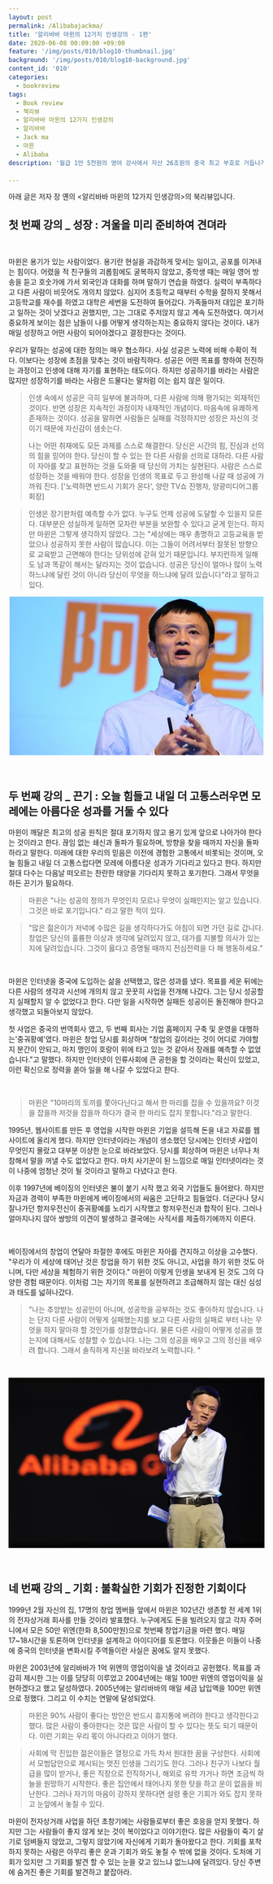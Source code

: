 ```yaml
---
layout: post
permalink: /Alibabajackma/
title: '알리바바 마윈의 12가지 인생강의 - 1편'
date: 2020-06-08 00:09:00 +09:00
feature: '/img/posts/010/blog10-thumbnail.jpg'
background: '/img/posts/010/blog10-background.jpg'
content_id: '010'
categories:
  - bookreview
tags:
  - Book review
  - 책리뷰
  - 알리바바 마윈의 12가지 인생강의
  - 알리바바
  - Jack ma
  - 마윈
  - Alibaba
description: '월급 1만 5천원의 영어 강사에서 자산 26조원의 중국 최고 부호로 거듭나기 까지, 열정은 결코 상처 받지 않는다는 마윈의 12가지 인생강의'

---
```


아래 글은 저자 장 옌의 <알리바바 마윈의 12가지 인생강의>의 북리뷰입니다.  



## 첫 번째 강의 _ 성장 : 겨울을 미리 준비하여 견뎌라

​      

마윈은 용기가 있는 사람이었다. 용기란 현실을 과감하게 맞서는 일이고, 공포를 이겨내는 힘이다. 어렸을 적 친구들의 괴롭힘에도 굴복하지 않았고, 중학생 때는 매일 영어 방송을 듣고 호숫가에 가서 외국인과 대화를 하며 말하기 연습을 하였다. 실력이 부족하다고 다른 사람이 비웃어도 개의치 않았다. 심지어 초등학교 때부터 수학을 잘하지 못해서 고등학교를 재수를 하였고 대학은 세번을 도전하여 들어갔다. 가족들마저 대입은 포기하고 일하는 것이 낫겠다고 권했지만, 그는 그대로 주저앉지 않고 계속 도전하였다. 여기서 중요하게 보이는 점은 남들이 나를 어떻게 생각하는지는 중요하지 않다는 것이다. 내가 매일 성장하고 어떤 사람이 되어야겠다고 결정한다는 것이다.  



우리가 말하는 성공에 대한 정의는 매우 협소하다. 사실 성공은 노력에 비해 수확이 적다. 이보다는 성장에 초점을 맞추는 것이 바람직하다. 성공은 어떤 목표를 향하여 전진하는 과정이고 인생에 대해 자기를 표현하는 태도이다. 하지만 성공하기를 바라는 사람은 많지만 성장하기를 바라는 사람은 드물다는 말처럼 이는 쉽지 않은 일이다.   

> 인생 속에서 성공은 극히 일부에 불과하며, 다른 사람에 의해 평가되는 외재적인 것이다. 반면 성장은 지속적인 과정이자 내재적인 개념이다. 마음속에 유쾌하게 존재하는 것이다. 성공을 말하면 사람들은 실패를 걱정하지만 성장은 자신의 것이기 때문에 자신감이 샘솟는다. 
>
> 나는 어떤 취재에도 모든 과제를 스스로 해결한다. 당신은 시간의 힘, 진심과 선의의 힘을 믿어야 한다. 당신이 할 수 있는 한 다른 사람을 선의로 대하라. 다른 사람이 자아를 찾고 표현하는 것을 도와줄 때 당신의 가치는 실현된다. 사람은 스스로 성장하는 것을 배워야 한다. 성장을 인생의 목표로 두고 완성해 나갈 때 성공에 가까워 진다. ['노력하면 반드시 기회가 온다', 양란 TV쇼 진행자, 양광미디어그룹 회장]

  

> 인생은 장기판처럼 예측할 수가 없다. 누구도 언제 성공에 도달할 수 있을지 모른다. 대부분은 성실하게 일하면 모자란 부분을 보완할 수 있다고 굳게 믿는다. 하지만 마윈은 그렇게 생각하지 않았다. 그는 "세상에는 매우 총명하고 고등교육을 받았으나 성공하지 못한 사람이 많습니다. 이는 그들이 어려서부터 잘못된 방향으로 교육받고 근면해야 한다는 당위성에 갇혀 있기 때문입니다. 부지런하게 일해도 남과 똑같이 해서는 달라지는 것이 없습니다. 성공은 당신이 얼마나 많이 노력하느냐에 달린 것이 아니라 당신이 무엇을 하느냐에 달려 있습니다"라고 말하고 있다. 

  

<center><img src="/img/posts/010/ma1.jpg"></center>

  

​    

## 두 번째 강의 _ 끈기 : 오늘 힘들고 내일 더 고통스러우면 모레에는 아름다운 성과를 거둘 수 있다

  

마윈이 깨달은 최고의 성공 원칙은 절대 포기하지 않고 용기 있게 앞으로 나아가야 한다는 것이라고 한다. 끊임 없는 쇄신과 돌파가 필요하며, 방향을 찾을 때까지 자신을 돌파하라고 말한다. 미래에 대한 우리의 믿음은 이전에 경험한 고통에서 비롯되는 것이며, 오늘 힘들고 내일 더 고통스럽다면 모레에 아름다운 성과가 기다리고 있다고 한다. 하지만 절대 다수는 다음날 떠오르는 찬란한 태양을 기다리지 못하고 포기한다. 그래서 무엇을 하든 끈기가 필요하다. 

  

> 마윈은 "나는 성공의 정의가 무엇인지 모르나 무엇이 실패인지는 알고 있습니다. 그것은 바로 포기입니다." 라고 말한 적이 있다. 

  

> "많은 젊은이가 저녁에 수많은 길을 생각하다가도 아침이 되면 가던 길로 갑니다. 창업은 당신의 훌륭한 이상과 생각에 달려있지 않고, 대가를 지불할 의사가 있는지에 달려있습니다. 그것이 옳다고 증명될 때까지 전심전력을 다 해 행동하세요."

​      

마윈은 인터넷을 중국에 도입하는 삶을 선택했고, 많은 성과를 냈다. 목표를 세운 뒤에는 다른 사람의 생각과 시선에 개의치 않고 꿋꿋히 사업을 전개해 나갔다. 그는 당시 성공할지 실패할지 알 수 없었다고 한다. 다만 일을 시작하면 실패든 성공이든 돌진해야 한다고 생각했고 되돌아보지 않았다. 

  

첫 사업은 중국의 번역회사 였고, 두 번째 회사는 기업 홈페이지 구축 및 운영을 대행하는'중궈황예'였다. 마윈은 창업 당시를 회상하며 "창업의 길이라는 것이 어디로 가야할지 분간이 안되고, 마치 맹인이 호랑이 위에 타고 있는 것 같아서 장래를 예측할 수 없었습니다."고 말했다. 하지만 인터넷이 인류사회에 큰 공헌을 할 것이라는 확신이 있었고, 이런 확신으로 정력을 쏟아 일을 해 나갈 수 있었다고 한다.

​      

> 마윈은 "10마리의 토끼를 쫓아다닌다고 해서 한 마리를 잡을 수 있을까요? 이것을 잡을까 저것을 잡을까 하다가 결국 한 마리도 잡지 못합니다."라고 말한다.

  

1995년, 웹사이트를 만든 후 영업을 시작한 마윈은 기업을 설득해 돈을 내고 자료를 웹사이트에 올리게 했다. 하지만 인터넷이라는 개념이 생소했던 당시에는 인터넷 사업이 무엇인지 몰랐고 대부분 이상한 눈으로 바라보았다. 당시를 회상하며 마윈은 너무나 처참해서 말을 꺼낼 수도 없었다고 한다. 마치 사기꾼이 된 느낌으로 매일 인터넷이라는 것이 나중에 엄청난 것이 될 것이라고 말하고 다녔다고 한다. 

이후 1997년에 베이징의 인터넷은 불이 붙기 시작 했고 외국 기업들도 들어왔다. 하지만 자금과 경력이 부족한 마윈에게 베이징에서의 싸움은 고단하고 힘들었다. 더군다나 당시 잘나가던 항저우전신이 중궈황예를 노리기 시작했고 항저우전신과 합작이 된다. 그러나 얼마지나지 않아 쌍방의 이견이 발생하고 결국에는 사직서를 제출하기에까지 이른다.

​      

베이징에서의 창업이 연달아 좌절한 후에도 마윈은 자아를 견지하고 이상을 고수했다. "우리가 이 세상에 태어난 것은 창업을 하기 위한 것도 아니고, 사업을 하기 위한 것도 아니며, 다만 세상을 체험하기 위한 것이다." 마윈이 이렇게 인생을 보내게 된 것도 그의 다양한 경험 때문이다. 이처럼 그는 자기의 목표를 실현하려고 조급해하지 않는 대신 심성과 태도를 넓혀나갔다. 

  

> "나는 추앙받는 성공인이 아니며, 성공학을 공부하는 것도 좋아하지 않습니다. 나는 단지 다른 사람이 어떻게 실패했는지를 보고 다른 사람의 실패로 부터 나는 무엇을 하지 말아햐 할 것인가를 성찰했습니다. 물론 다른 사람이 어떻게 성공을 했는지에 대해서도 성찰할 수 있습니다. 나는 그의 성공을 배우고 그의 정신을 배우려 합니다. 그래서 솔직하게 자신을 바라보려 노력합니다. "

​      

![m2](/img/posts/010/m2.jpg)

​          

## 네 번째 강의 _ 기회 : 불확실한 기회가 진정한 기회이다

  

1999년 2월 자신의 집, 17명의 창업 멤버들 앞에서 마윈은 102년간 생존할 전 세계 1위의 전자상거래 회사를 만들 것이라 발표했다. 누구에게도 돈을 빌려오지 않고 각자 주머니에서 모은 50만 위엔(한화 8,500만원)으로 첫번째 창업기금을 마련 했다. 매일 17~18시간을 토론하며 인터넷을 설계하고 아이디어를 토론했다. 이웃들은 이들이 나중에 중국의 인터넷을 변화시킬 주역들이란 사실은 꿈에도 알지 못했다. 

  

마윈은 2003년에 알리바바가 1억 위엔의 영업이익을 낼 것이라고 공헌했다. 목표를 과감히 제시한 그는 이를 당당히 이루었고 2004년에는 매일 100만 위엔의 영업이익을 실현하겠다고 했고 달성하였다. 2005년에는 알리바바의 매일 세금 납입액을 100만 위엔으로 정했다. 그리고 이 수치는 연말에 달성되었다. 

  

>  마윈은 90% 사람이 좋다는 방안은 반드시 휴지통에 버려야 한다고 생각한다고 했다. 많은 사람이 좋아한다는 것은 많은 사람이 할 수 있다는 뜻도 되기 때문이다. 이런 기회는 우리 몫이 아니다라고 이야기 했다. 

  

> 사회에 막 진입한 젊은이들은 열정으로 가득 차서 원대한 꿈을 구상한다. 사회에서 모범답안으로 제시되는 멋진 인생을 그리기도 한다. 그러나 친구가 나보다 월급을 많이 받거나, 좋은 직장으로 전직하거나, 해외로 유학 가거나 하면 조금씩 하늘을 원망하기 시작한다. 좋은 집안에서 태어나지 못한 탓을 하고 운이 없음을 비난한다. 그러나 자기의 마음이 강하지 못하다면 설령 좋은 기회가 와도 잡지 못하고 눈앞에서 놓칠 수 있다. 

  

마윈이 전자상거래 사업을 하던 초창기에는 사람들로부터 좋은 호응을 얻지 못했다. 하지만 그는 사람들이 좋지 않게 보는 것이 복이었다고 이야기한다. 많은 사람들이 죽기 살기로 덤벼들지 않았고, 그렇지 않았기에 자신에게 기회가 돌아왔다고 한다. 기회를 포착하지 못하는 사람은 아무리 좋은 운과 기회가 와도 놓칠 수 밖에 없을 것이다. 도처에 기회가 있지만 그 기회를 발견 할 수 있는 눈을 갖고 있느냐 없느냐에 달려있다. 당신 주변에 숨겨진 좋은 기회를 발견하고 붙잡아라.   



